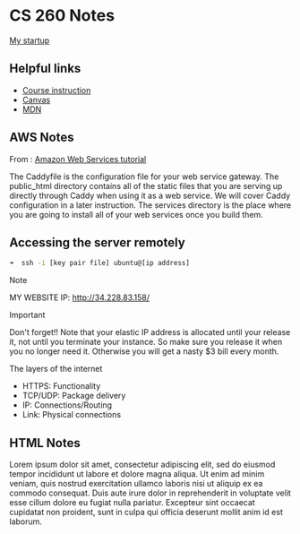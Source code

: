 # CS 260 Notes

[My startup](https://simon.cs260.click)

## Helpful links

- [Course instruction](https://github.com/webprogramming260)
- [Canvas](https://byu.instructure.com)
- [MDN](https://developer.mozilla.org)

## AWS Notes
From : [Amazon Web Services tutorial](https://github.com/webprogramming260/.github/blob/main/profile/webServers/amazonWebServicesEc2/amazonWebServicesEc2.md)
<!-- I don't quite understand this yet so I'm going to save it for later.-->
The Caddyfile is the configuration file for your web service gateway. The public_html directory contains all of the static files that you are serving up directly through Caddy when using it as a web service. We will cover Caddy configuration in a later instruction. The services directory is the place where you are going to install all of your web services once you build them.

## Accessing the server remotely

```sh
➜  ssh -i [key pair file] ubuntu@[ip address]
```
>[!NOTE]
> MY WEBSITE IP: http://34.228.83.158/

>[!IMPORTANT]
>Don't forget!!
Note that your elastic IP address is allocated until your release it, not until you terminate your instance. So make sure you release it when you no longer need it. Otherwise you will get a nasty $3 bill every month.

The layers of the internet
- HTTPS: Functionality
- TCP/UDP: Package delivery
- IP: Connections/Routing
- Link: Physical connections

## HTML Notes

Lorem ipsum dolor sit amet, consectetur adipiscing elit, sed do eiusmod tempor incididunt ut labore et dolore magna aliqua. Ut enim ad minim veniam, quis nostrud exercitation ullamco laboris nisi ut aliquip ex ea commodo consequat. Duis aute irure dolor in reprehenderit in voluptate velit esse cillum dolore eu fugiat nulla pariatur. Excepteur sint occaecat cupidatat non proident, sunt in culpa qui officia deserunt mollit anim id est laborum.
